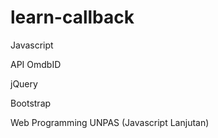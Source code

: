 # learn-callback
Javascript

API OmdbID

jQuery

Bootstrap

Web Programming UNPAS (Javascript Lanjutan)
